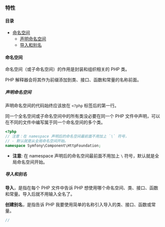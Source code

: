### 特性

#### 目录
* [命名空间](#命名空间)
    * [声明命名空间](#声明命名空间)
    * [导入和别名](#导入和别名)


#### 命名空间

命名空间（或子命名空间）的作用是封装和组织相关的 PHP 类。

PHP 解释器会将其作为前缀添加到类、接口、函数和常量的名称前面。

##### 声明命名空间

声明命名空间的代码始终应该放在 `<?php` 标签后的第一行。

同一个全名空间或子命名空间中的所有类没必要在同一个 PHP 文件中声明，可以在不同的文件中编写属于同一个命名空间的多个类。

```php
<?php
// 注意：在 namespace 声明后的命名空间最前面不用加上 `\` 符号，
// - 默认就是从全局命名空间开始。
namespace Symfony\Component\HttpFoundation;
```

* **注意**: 在 namespace 声明后的命名空间最前面不用加上 `\` 符号，默认就是全局命名空间开始。

##### 导入和别名

**导入**，是指在每个 PHP 文件中告诉 PHP 想使用哪个命名空间、类、接口、函数和常量。导入后就不用输入全名了。

**创建别名**，是指告诉 PHP 我要使用简单的名称引入导入的类、接口、函数或常量。

```php
// 

```































